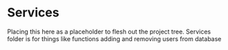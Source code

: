 # Services

Placing this here as a placeholder to flesh out the project tree. Services folder is for things like functions adding and removing users from database
